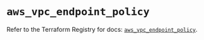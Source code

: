 # `aws_vpc_endpoint_policy`

Refer to the Terraform Registry for docs: [`aws_vpc_endpoint_policy`](https://registry.terraform.io/providers/hashicorp/aws/4.54.0/docs/resources/vpc_endpoint_policy).
